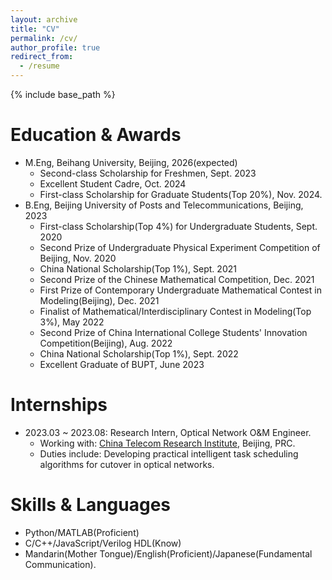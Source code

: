 ```yaml
---
layout: archive
title: "CV"
permalink: /cv/
author_profile: true
redirect_from:
  - /resume
---
```


{% include base_path %}

Education & Awards
======
* M.Eng, Beihang University, Beijing, 2026(expected)
  * Second-class Scholarship for Freshmen, Sept. 2023
  * Excellent Student Cadre, Oct. 2024
  * First-class Scholarship for Graduate Students(Top 20%), Nov. 2024.
* B.Eng, Beijing University of Posts and Telecommunications, Beijing, 2023
  * First-class Scholarship(Top 4%) for Undergraduate Students, Sept. 2020
  * Second Prize of Undergraduate Physical Experiment Competition of Beijing, Nov. 2020
  * China National Scholarship(Top 1%), Sept. 2021
  * Second Prize of the Chinese Mathematical Competition, Dec. 2021
  * First Prize of Contemporary Undergraduate Mathematical Contest in Modeling(Beijing), Dec. 2021
  * Finalist of Mathematical/Interdisciplinary Contest in Modeling(Top 3%), May 2022
  * Second Prize of China International College Students' Innovation Competition(Beijing), Aug. 2022
  * China National Scholarship(Top 1%), Sept. 2022
  * Excellent Graduate of BUPT, June 2023

Internships
======
* 2023.03 ~ 2023.08: Research Intern, Optical Network O&M Engineer.
  * Working with: [China Telecom Research Institute](http://www.chinatelecom.com.cn), Beijing, PRC.
  * Duties include: Developing practical intelligent task scheduling algorithms for cutover in optical networks.

Skills & Languages
======
* Python/MATLAB(Proficient)
* C/C++/JavaScript/Verilog HDL(Know)
* Mandarin(Mother Tongue)/English(Proficient)/Japanese(Fundamental Communication).
